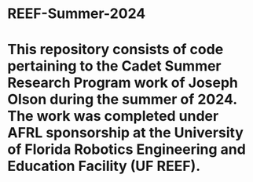 # REEF-Summer-2024

# This repository consists of code pertaining to the Cadet Summer Research Program work of Joseph Olson during the summer of 2024. The work was completed under AFRL sponsorship at the University of Florida Robotics Engineering and Education Facility (UF REEF).
